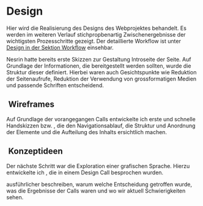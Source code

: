 # Design

Hier wird die Realisierung des Designs des Webprojektes behandelt. Es werden im weiteren Verlauf stichpropbenartig Zwischenergebnisse der wichtigsten Prozesschritte gezeigt. Der detaillierte Workflow ist unter [Design in der Sektion Workflow](/src/workflow/detailed/design.md) einsehbar.

Nesrin hatte bereits erste Skizzen zur Gestaltung Introseite der Seite. Auf Grundlage der Informationen, die bereitgestellt werden sollten, wurde die Struktur dieser definiert. Hierbei waren auch Gesichtspunkte wie Reduktion der Seitenaufrufe, Reduktion der Verwendung von grossformatigen Medien und passende Schriften entscheidend.

##  Wireframes

Auf Grundlage der vorangegangen Calls entwickelte ich erste und schnelle Handskizzen bzw. <c-external-link url="https://cloud.nadineprigann.de/index.php/s/HBT53qDRGqzeiqa" label="strukturelle Skizzen (Wireframes) [PDF]"/>, die den Navigationsablauf, die Struktur und Anordnung der Elemente und die Aufteilung des Inhalts ersichtlich machen.

##  Konzeptideen

Der nächste Schritt war die Exploration einer grafischen Sprache. Hierzu entwickelte ich <c-external-link url="https://cloud.nadineprigann.de/index.php/s/4tdeAd45RopCZAS" label="verschiedene Entwürfe" />, die in einem Design Call besprochen wurden.

ausführlicher beschreiben, warum welche Entscheidung getroffen wurde, was die Ergebnisse der Calls waren und wo wir aktuell Schwierigkeiten sehen.

